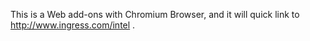 This is a Web add-ons with Chromium Browser, and it will quick link to http://www.ingress.com/intel .
